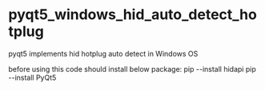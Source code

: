 # pyqt5_windows_hid_auto_detect_hotplug
pyqt5 implements hid hotplug auto detect in Windows OS

before using this code should install below package:
pip --install hidapi
pip --install PyQt5
